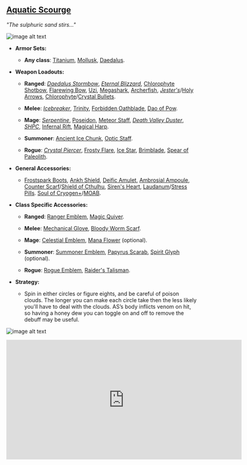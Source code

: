 ## [Aquatic Scourge](https://calamitymod.gamepedia.com/Aquatic_Scourge)

*"The sulphuric sand stirs…"*

![image alt text](../public/BMbpD6rCZ1qoniF20u7H2A_img_35.png)

* **Armor Sets:**

    * **Any class**: [Titanium](https://terraria.gamepedia.com/Titanium_armor), [Mollusk](https://calamitymod.gamepedia.com/Mollusk_armor), [Daedalus](https://calamitymod.gamepedia.com/Daedalus_armor).

* **Weapon Loadouts:**

    * **Ranged**: [*Daedalus Stormbow*](https://terraria.gamepedia.com/Daedalus_Stormbow), [*Eternal Blizzard*](https://calamitymod.gamepedia.com/Eternal_Blizzard), [Chlorophyte Shotbow](https://terraria.gamepedia.com/Chlorophyte_Shotbow), [Flarewing Bow](https://calamitymod.gamepedia.com/Flarewing_Bow), [Uzi](https://terraria.gamepedia.com/Uzi), [Megashark](https://calamitymod.gamepedia.com/Megashark), [Archerfish](https://terraria.gamepedia.com/Archerfish), [*Jester's*](https://terraria.gamepedia.com/Jester%27s_Arrow)/[Holy Arrows](https://terraria.gamepedia.com/Holy_Arrow), [Chlorophyte](https://terraria.gamepedia.com/Chlorophyte_Bullet)/[Crystal Bullets](https://terraria.gamepedia.com/Crystal_Bullet).

    * **Melee**: [*Icebreaker*](https://calamitymod.gamepedia.com/Icebreaker), [Trinity](https://calamitymod.gamepedia.com/Trinity), [Forbidden Oathblade](https://calamitymod.gamepedia.com/Forbidden_Oathblade), [Dao of Pow](https://terraria.gamepedia.com/Dao_of_Pow).

    * **Mage**: [*Serpentine*](https://calamitymod.gamepedia.com/Serpentine), [Poseidon](https://calamitymod.gamepedia.com/Poseidon), [Meteor Staff](https://terraria.gamepedia.com/Meteor_Staff), [*Death Valley Duster*](https://calamitymod.gamepedia.com/Death_Valley_Duster), [*SHPC*](https://calamitymod.gamepedia.com/SHPC), [Infernal Rift](https://calamitymod.gamepedia.com/Infernal_Rift), [Magical Harp](https://terraria.gamepedia.com/Magical_Harp).

    * **Summoner**: [Ancient Ice Chunk](https://calamitymod.gamepedia.com/Ancient_Ice_Chunk), [Optic Staff](https://terraria.gamepedia.com/Optic_Staff).

    * **Rogue**: [*Crystal Piercer*](https://calamitymod.gamepedia.com/Crystal_Piercer), [Frosty Flare](https://calamitymod.gamepedia.com/Frosty_Flare), [Ice Star](https://calamitymod.gamepedia.com/Ice_Star), [Brimblade](https://calamitymod.gamepedia.com/Brimblade), [Spear of Paleolith](https://calamitymod.gamepedia.com/Spear_of_Paleolith).

* **General Accessories:**

    * [Frostspark Boots](https://terraria.gamepedia.com/Frostspark_Boots), [Ankh Shield](https://terraria.gamepedia.com/Ankh_Shield), [Deific Amulet](https://calamitymod.gamepedia.com/Deific_Amulet), [Ambrosial Ampoule](https://calamitymod.gamepedia.com/Ambrosial_Ampoule), [Counter Scarf](https://calamitymod.gamepedia.com/Counter_Scarf)/[Shield of Cthulhu](https://terraria.gamepedia.com/Shield_of_Cthulhu), [Siren's Heart](https://calamitymod.gamepedia.com/Siren's_Heart), [Laudanum](https://calamitymod.gamepedia.com/Laudanum)/[Stress Pills](https://calamitymod.gamepedia.com/Stress_Pills). [Soul of Cryogen+](https://calamitymod.gamepedia.com/Wings)/[MOAB](https://calamitymod.gamepedia.com/MOAB).

* **Class Specific Accessories:**

    * **Ranged**: [Ranger Emblem](https://terraria.gamepedia.com/Ranger_Emblem), [Magic Quiver](https://terraria.gamepedia.com/Magic_Quiver).

    * **Melee**: [Mechanical Glove](https://terraria.gamepedia.com/Mechanical_Glove), [Bloody Worm Scarf](https://calamitymod.gamepedia.com/Bloody_Worm_Scarf).

    * **Mage**: [Celestial Emblem](https://terraria.gamepedia.com/Celestial_Emblem), [Mana Flower](https://terraria.gamepedia.com/Mana_Flower) (optional).

    * **Summoner**: [Summoner Emblem](https://terraria.gamepedia.com/Summoner_Emblem), [Papyrus Scarab](https://terraria.gamepedia.com/Papyrus_Scarab), [Spirit Glyph](https://calamitymod.gamepedia.com/Spirit_Glyph) (optional).

    * **Rogue**: [Rogue Emblem](https://calamitymod.gamepedia.com/Rogue_Emblem), [Raider's Talisman](https://calamitymod.gamepedia.com/Raider%27s_Talisman).

* **Strategy:**

    * Spin in either circles or figure eights, and be careful of poison clouds. The longer you can make each circle take then the less likely you'll have to deal with the clouds. AS’s body inflicts venom on hit, so having a honey dew you can toggle on and off to remove the debuff may be useful.

![image alt text](../public/BMbpD6rCZ1qoniF20u7H2A_img_36.png)

<div align="center"><iframe width="620" height="315" src="https://www.youtube.com/embed/J6PviTYtr0A" frameborder="0" allowfullscreen></iframe></div>
